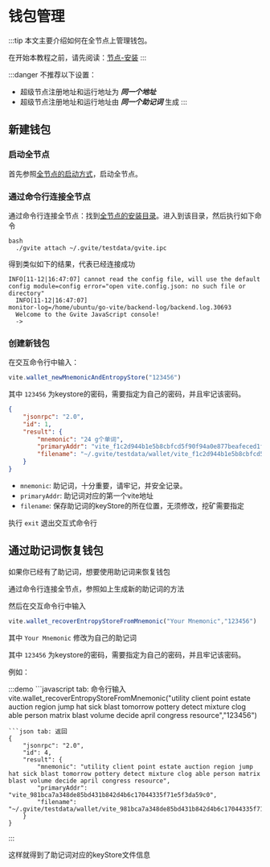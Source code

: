# 钱包管理

:::tip 本文主要介绍如何在全节点上管理钱包。

在开始本教程之前，请先阅读：[节点-安装](./install.md) :::

:::danger 不推荐以下设置：

* 超级节点注册地址和运行地址为 ***同一个地址***
* 超级节点注册地址和运行地址由 ***同一个助记词*** 生成 :::

## 新建钱包

### 启动全节点

首先参照[全节点的启动方式](./install.md)，启动全节点。

### 通过命令行连接全节点

通过命令行连接全节点：找到[全节点的安装目录](./install.md#安装目录文件说明)。进入到该目录，然后执行如下命令

    bash
      ./gvite attach ~/.gvite/testdata/gvite.ipc

得到类似如下的结果，代表已经连接成功 

    INFO[11-12|16:47:07] cannot read the config file, will use the default config module=config error="open vite.config.json: no such file or directory"
      INFO[11-12|16:47:07]                                          monitor-log=/home/ubuntu/go-vite/backend-log/backend.log.30693
      Welcome to the Gvite JavaScript console!
      ->

### 创建新钱包

在交互命令行中输入：

```javascript
vite.wallet_newMnemonicAndEntropyStore("123456")
```

其中 `123456` 为keystore的密码，需要指定为自己的密码，并且牢记该密码。

```json
{
    "jsonrpc": "2.0", 
    "id": 1, 
    "result": {
        "mnemonic": "24 g个单词", 
        "primaryAddr": "vite_f1c2d944b1e5b8cbfcd5f90f94a0e877beafeced1f331d9acf", 
        "filename": "~/.gvite/testdata/wallet/vite_f1c2d944b1e5b8cbfcd5f90f94a0e877beafeced1f331d9acf"
    }
}
```

* `mnemonic`: 助记词，十分重要，请牢记，并安全记录。
* `primaryAddr`: 助记词对应的第一个vite地址
* `filename`: 保存助记词的keyStore的所在位置，无须修改，挖矿需要指定

执行 `exit` 退出交互式命令行

## 通过助记词恢复钱包

如果你已经有了助记词，想要使用助记词来恢复钱包

通过命令行连接全节点，参照如上生成新的助记词的方法

然后在交互命令行中输入

```javascript
vite.wallet_recoverEntropyStoreFromMnemonic("Your Mnemonic","123456")
```

其中 `Your Mnemonic` 修改为自己的助记词

其中 `123456` 为keystore的密码，需要指定为自己的密码，并且牢记该密码。

例如：

:::demo ```javascript tab: 命令行输入 vite.wallet_recoverEntropyStoreFromMnemonic("utility client point estate auction region jump hat sick blast tomorrow pottery detect mixture clog able person matrix blast volume decide april congress resource","123456")

    ```json tab: 返回
    {
        "jsonrpc": "2.0",
        "id": 4,
        "result": {
            "mnemonic": "utility client point estate auction region jump hat sick blast tomorrow pottery detect mixture clog able person matrix blast volume decide april congress resource",
            "primaryAddr": "vite_981bca7a348de85bd431b842d4b6c17044335f71e5f3da59c0",
            "filename": "~/.gvite/testdata/wallet/vite_981bca7a348de85bd431b842d4b6c17044335f71e5f3da59c0"
        }
    }
    

:::

这样就得到了助记词对应的keyStore文件信息